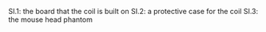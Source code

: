 SI.1: the board that the coil is built on
SI.2: a protective case for the coil
SI.3: the mouse head phantom 
